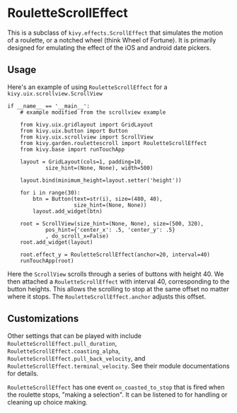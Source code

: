 RouletteScrollEffect
===================

This is a subclass of `kivy.effects.ScrollEffect` that simulates the 
motion of a roulette, or a notched wheel (think Wheel of Fortune). It is
primarily designed for emulating the effect of the iOS and android date pickers.

Usage
-----

Here's an example of using `RouletteScrollEffect` for a 
`kivy.uix.scrollview.ScrollView` 

	if __name__ == '__main__':
	    # example modified from the scrollview example
	
	    from kivy.uix.gridlayout import GridLayout
	    from kivy.uix.button import Button
	    from kivy.uix.scrollview import ScrollView
		from kivy.garden.roulettescroll import RouletteScrollEffect
	    from kivy.base import runTouchApp

	    layout = GridLayout(cols=1, padding=10,
	            size_hint=(None, None), width=500)
	
	    layout.bind(minimum_height=layout.setter('height'))
	
	    for i in range(30):
	        btn = Button(text=str(i), size=(480, 40),
	                     size_hint=(None, None))
	        layout.add_widget(btn)
	
	    root = ScrollView(size_hint=(None, None), size=(500, 320),
	            pos_hint={'center_x': .5, 'center_y': .5}
	            , do_scroll_x=False)
	    root.add_widget(layout)
	
	    root.effect_y = RouletteScrollEffect(anchor=20, interval=40)
	    runTouchApp(root)
        
Here the `ScrollView` scrolls through a series of buttons with height
40. We then attached a `RouletteScrollEffect` with interval 40, 
corresponding to the button heights. This allows the scrolling to stop at
the same offset no matter where it stops. The `RouletteScrollEffect.anchor`
adjusts this offset. 

Customizations
--------------

Other settings that can be played with include 
`RouletteScrollEffect.pull_duration`,
`RouletteScrollEffect.coasting_alpha`,
`RouletteScrollEffect.pull_back_velocity`, and
`RouletteScrollEffect.terminal_velocity`. See their module documentations
for details.

`RouletteScrollEffect` has one event ``on_coasted_to_stop`` that
is fired when the roulette stops, "making a selection". It can be listened to
for handling or cleaning up choice making.